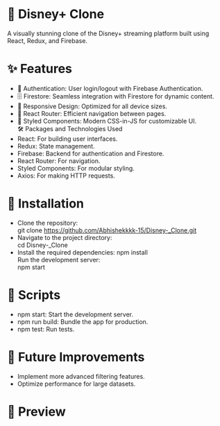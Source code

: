 # 🎥 Disney+ Clone <br>
A visually stunning clone of the Disney+ streaming platform built using React, Redux, and Firebase.<br>

# ✨ Features<br>
* 🔐 Authentication: User login/logout with Firebase Authentication.<br>
* 🗄️ Firestore: Seamless integration with Firestore for dynamic content.<br>
* 📱 Responsive Design: Optimized for all device sizes.<br>
* 🔄 React Router: Efficient navigation between pages.<br>
* 💅 Styled Components: Modern CSS-in-JS for customizable UI.<br>
🛠️ Packages and Technologies Used<br>
* React: For building user interfaces.<br>
* Redux: State management.<br>
* Firebase: Backend for authentication and Firestore.<br>
* React Router: For navigation.<br>
* Styled Components: For modular styling.<br>
* Axios: For making HTTP requests.<br>
# 🚀 Installation<br>
* Clone the repository:<br>
git clone https://github.com/Abhishekkkk-15/Disney-_Clone.git<br>
* Navigate to the project directory:<br>
cd Disney-_Clone<br>
* Install the required dependencies:
npm install<br>
Run the development server:<br>
npm start<br>
# 📜 Scripts<br>
* npm start: Start the development server.<br>
* npm run build: Bundle the app for production.<br>
* npm test: Run tests.<br>
# 🌟 Future Improvements<br>
* Implement more advanced filtering features.<br>
* Optimize performance for large datasets.<br>
# 📸 Preview<br>

